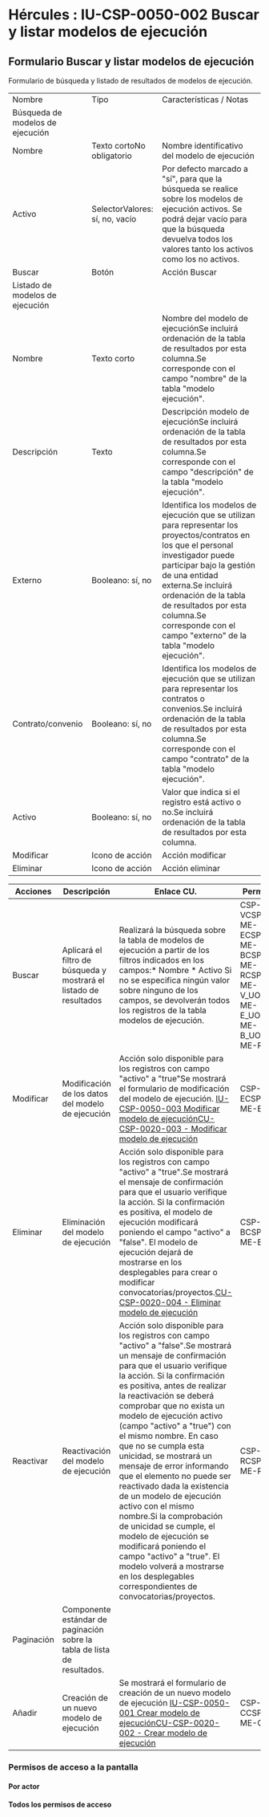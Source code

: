# Hércules : IU\-CSP\-0050\-002 Buscar y listar modelos de ejecución



## Formulario Buscar y listar modelos de ejecución

Formulario de búsqueda y listado de resultados de modelos de ejecución.



|  | | |
| --- | --- | --- |
| Nombre | Tipo | Características / Notas |
| Búsqueda de modelos de ejecución | | |
| Nombre | Texto cortoNo obligatorio | Nombre identificativo del modelo de ejecución |
| Activo | SelectorValores: sí, no, vacío | Por defecto marcado a "sí", para que la búsqueda se realice sobre los modelos de ejecución activos. Se podrá dejar vacío para que la búsqueda devuelva todos los valores tanto los activos como los no activos. |
| Buscar | Botón | Acción Buscar |
| Listado de modelos de ejecución | | |
| Nombre | Texto corto | Nombre del modelo de ejecuciónSe incluirá ordenación de la tabla de resultados por esta columna.Se corresponde con el campo "nombre" de la tabla "modelo ejecución". |
| Descripción | Texto | Descripción modelo de ejecuciónSe incluirá ordenación de la tabla de resultados por esta columna.Se corresponde con el campo "descripción" de la tabla "modelo ejecución". |
| Externo | Booleano: sí, no | Identifica los modelos de ejecución que se utilizan para representar los proyectos/contratos en los que el personal investigador puede participar bajo la gestión de una entidad externa.Se incluirá ordenación de la tabla de resultados por esta columna.Se corresponde con el campo "externo" de la tabla "modelo ejecución". |
| Contrato/convenio | Booleano: sí, no | Identifica los modelos de ejecución que se utilizan para representar los contratos o convenios.Se incluirá ordenación de la tabla de resultados por esta columna.Se corresponde con el campo "contrato" de la tabla "modelo ejecución". |
| Activo | Booleano: sí, no | Valor que indica si el registro está activo o no.Se incluirá ordenación de la tabla de resultados por esta columna. |
| Modificar | Icono de acción | Acción modificar |
| Eliminar | Icono de acción | Acción eliminar |



| Acciones | Descripción | Enlace CU. | Permisos |
| --- | --- | --- | --- |
| Buscar | Aplicará el filtro de búsqueda y mostrará el listado de resultados | Realizará la búsqueda sobre la tabla de modelos de ejecución a partir de los filtros indicados en los campos:* Nombre * Activo  Si no se especifica ningún valor sobre ninguno de los campos, se devolverán todos los registros de la tabla modelos de ejecución. | CSP\-ME\-VCSP\-ME\-ECSP\-ME\-BCSP\-ME\-RCSP\-ME\-V\_UOCSP\-ME\-E\_UOCSP\-ME\-B\_UOCSP\-ME\-R\_UO |
| Modificar | Modificación de los datos del modelo de ejecución | Acción solo disponible para los registros con campo "activo" a "true"Se mostrará el formulario de modificación del modelo de ejecución. [IU\-CSP\-0050\-003 Modificar modelo de ejecución](/hercules/sgi-sistema-de-gestion-de-investigacion/requisitos-y-analisis-funcional/analisis-funcional-sgi-hercules/csp-modulo-de-convocatorias-ayudas-solicitudes-proyectos-y-contratos-y-grupos-de-investigacion/csp-interfaz-de-usuario/iu-csp-0050-gestion-de-modelos-de-ejecucion/iu-csp-0050-003-modificar-modelo-de-ejecucion.md "/hercules/sgi-sistema-de-gestion-de-investigacion/requisitos-y-analisis-funcional/analisis-funcional-sgi-hercules/csp-modulo-de-convocatorias-ayudas-solicitudes-proyectos-y-contratos-y-grupos-de-investigacion/csp-interfaz-de-usuario/iu-csp-0050-gestion-de-modelos-de-ejecucion/iu-csp-0050-003-modificar-modelo-de-ejecucion.md")[CU\-CSP\-0020\-003 \- Modificar modelo de ejecución](/hercules/sgi-sistema-de-gestion-de-investigacion/requisitos-y-analisis-funcional/analisis-funcional-sgi-hercules/csp-modulo-de-convocatorias-ayudas-solicitudes-proyectos-y-contratos-y-grupos-de-investigacion/csp-casos-de-uso/cu-csp-0020-gestion-de-modelos-de-ejecucion/cu-csp-0020-003-modificar-modelo-de-ejecucion.md "/hercules/sgi-sistema-de-gestion-de-investigacion/requisitos-y-analisis-funcional/analisis-funcional-sgi-hercules/csp-modulo-de-convocatorias-ayudas-solicitudes-proyectos-y-contratos-y-grupos-de-investigacion/csp-casos-de-uso/cu-csp-0020-gestion-de-modelos-de-ejecucion/cu-csp-0020-003-modificar-modelo-de-ejecucion.md") | CSP\-ME\-ECSP\-ME\-E\_UO |
| Eliminar | Eliminación del modelo de ejecución | Acción solo disponible para los registros con campo "activo" a "true".Se mostrará el mensaje de confirmación para que el usuario verifique la acción. Si la confirmación es positiva, el modelo de ejecución modificará poniendo el campo "activo" a "false". El modelo de ejecución dejará de mostrarse en los desplegables para crear o modificar convocatorias/proyectos.[CU\-CSP\-0020\-004 \- Eliminar modelo de ejecución](/hercules/sgi-sistema-de-gestion-de-investigacion/requisitos-y-analisis-funcional/analisis-funcional-sgi-hercules/csp-modulo-de-convocatorias-ayudas-solicitudes-proyectos-y-contratos-y-grupos-de-investigacion/csp-casos-de-uso/cu-csp-0020-gestion-de-modelos-de-ejecucion/cu-csp-0020-004-eliminar-modelo-de-ejecucion.md "/hercules/sgi-sistema-de-gestion-de-investigacion/requisitos-y-analisis-funcional/analisis-funcional-sgi-hercules/csp-modulo-de-convocatorias-ayudas-solicitudes-proyectos-y-contratos-y-grupos-de-investigacion/csp-casos-de-uso/cu-csp-0020-gestion-de-modelos-de-ejecucion/cu-csp-0020-004-eliminar-modelo-de-ejecucion.md") | CSP\-ME\-BCSP\-ME\-B\_UO |
| Reactivar | Reactivación del modelo de ejecución | Acción solo disponible para los registros con campo "activo" a "false".Se mostrará un mensaje de confirmación para que el usuario verifique la acción. Si la confirmación es positiva, antes de realizar la reactivación se deberá comprobar que no exista un modelo de ejecución activo (campo "activo" a "true") con el mismo nombre. En caso que no se cumpla esta unicidad, se mostrará un mensaje de error informando que el elemento no puede ser reactivado dada la existencia de un modelo de ejecución activo con el mismo nombre.Si la comprobación de unicidad se cumple, el modelo de ejecución se modificará poniendo el campo "activo" a "true". El modelo volverá a mostrarse en los desplegables correspondientes de convocatorias/proyectos. | CSP\-ME\-RCSP\-ME\-R\_UO |
| Paginación | Componente estándar de paginación sobre la tabla de lista de resultados. |  |  |
| Añadir | Creación de un nuevo modelo de ejecución | Se mostrará el formulario de creación de un nuevo modelo de ejecución [IU\-CSP\-0050\-001 Crear modelo de ejecución](/hercules/sgi-sistema-de-gestion-de-investigacion/requisitos-y-analisis-funcional/analisis-funcional-sgi-hercules/csp-modulo-de-convocatorias-ayudas-solicitudes-proyectos-y-contratos-y-grupos-de-investigacion/csp-interfaz-de-usuario/iu-csp-0050-gestion-de-modelos-de-ejecucion/iu-csp-0050-001-crear-modelo-de-ejecucion.md "/hercules/sgi-sistema-de-gestion-de-investigacion/requisitos-y-analisis-funcional/analisis-funcional-sgi-hercules/csp-modulo-de-convocatorias-ayudas-solicitudes-proyectos-y-contratos-y-grupos-de-investigacion/csp-interfaz-de-usuario/iu-csp-0050-gestion-de-modelos-de-ejecucion/iu-csp-0050-001-crear-modelo-de-ejecucion.md")[CU\-CSP\-0020\-002 \- Crear modelo de ejecución](/hercules/sgi-sistema-de-gestion-de-investigacion/requisitos-y-analisis-funcional/analisis-funcional-sgi-hercules/csp-modulo-de-convocatorias-ayudas-solicitudes-proyectos-y-contratos-y-grupos-de-investigacion/csp-casos-de-uso/cu-csp-0020-gestion-de-modelos-de-ejecucion/cu-csp-0020-002-crear-modelo-de-ejecucion/index.md "/hercules/sgi-sistema-de-gestion-de-investigacion/requisitos-y-analisis-funcional/analisis-funcional-sgi-hercules/csp-modulo-de-convocatorias-ayudas-solicitudes-proyectos-y-contratos-y-grupos-de-investigacion/csp-casos-de-uso/cu-csp-0020-gestion-de-modelos-de-ejecucion/cu-csp-0020-002-crear-modelo-de-ejecucion/index.md") | CSP\-ME\-CCSP\-ME\-C\_UO |

### Permisos de acceso a la pantalla

#### Por actor

#### Todos los permisos de acceso




